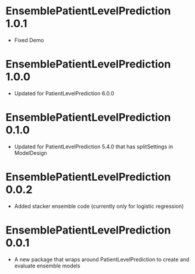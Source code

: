 EnsemblePatientLevelPrediction 1.0.1
======================
- Fixed Demo

EnsemblePatientLevelPrediction 1.0.0
======================
- Updated for PatientLevelPrediction 6.0.0 

EnsemblePatientLevelPrediction 0.1.0
======================
- Updated for PatientLevelPrediction 5.4.0 that has splitSettings in ModelDesign

EnsemblePatientLevelPrediction 0.0.2
======================
- Added stacker ensemble code (currently only for logistic regression)
  
EnsemblePatientLevelPrediction 0.0.1
======================
- A new package that wraps around PatientLevelPrediction to create and evaluate ensemble models